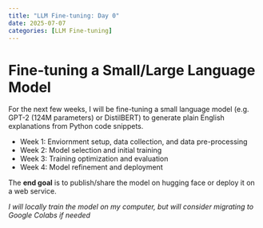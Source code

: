 ```yaml
---
title: "LLM Fine-tuning: Day 0"
date: 2025-07-07
categories: [LLM Fine-tuning]
---
```


# Fine-tuning a Small/Large Language Model

For the next few weeks, I will be fine-tuning a small language model (e.g. GPT-2 (124M parameters) or DistilBERT) to generate plain English explanations from Python code snippets.
- Week 1: Enviornment setup, data collection, and data pre-processing
- Week 2: Model selection and initial training
- Week 3: Training optimization and evaluation
- Week 4: Model refinement and deployment

The **end goal** is to publish/share the model on hugging face or deploy it on a web service. 

*I will locally train the model on my computer, but will consider migrating to Google Colabs if needed*
